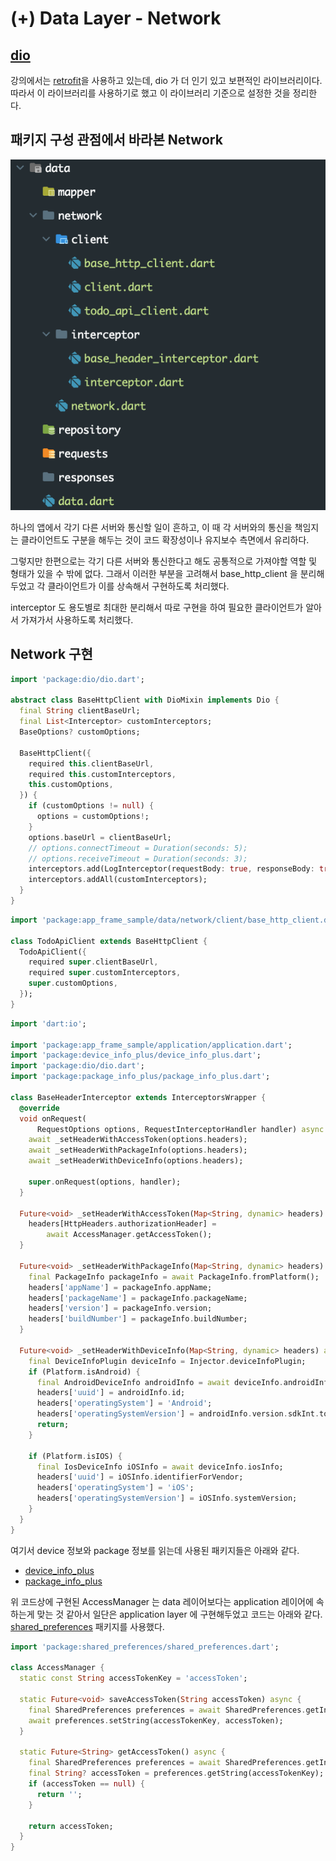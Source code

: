 # (+) Data Layer - Network

## [dio](https://pub.dev/packages/dio)

강의에서는 [retrofit](https://pub.dev/packages/retrofit)을 사용하고 있는데, dio 가 더 인기 있고 보편적인 라이브러리이다. 따라서 이 라이브러리를 사용하기로 했고 이 라이브러리 기준으로 설정한 것을 정리한다.

## 패키지 구성 관점에서 바라본 Network

![](<../../../.gitbook/assets/image (28) (1).png>)

하나의 앱에서 각기 다른 서버와 통신할 일이 흔하고, 이 때 각 서버와의 통신을 책임지는 클라이언트도 구분을 해두는 것이 코드 확장성이나 유지보수 측면에서 유리하다.

그렇지만 한편으로는 각기 다른 서버와 통신한다고 해도 공통적으로 가져야할 역할 및 형태가 있을 수 밖에 없다. 그래서 이러한 부분을 고려해서 base\_http\_client 을 분리해두었고 각 클라이언트가 이를 상속해서 구현하도록 처리했다.

interceptor 도 용도별로 최대한 분리해서 따로 구현을 하여 필요한 클라이언트가 알아서 가져가서 사용하도록 처리했다.

## Network 구현

```dart
import 'package:dio/dio.dart';

abstract class BaseHttpClient with DioMixin implements Dio {
  final String clientBaseUrl;
  final List<Interceptor> customInterceptors;
  BaseOptions? customOptions;

  BaseHttpClient({
    required this.clientBaseUrl,
    required this.customInterceptors,
    this.customOptions,
  }) {
    if (customOptions != null) {
      options = customOptions!;
    }
    options.baseUrl = clientBaseUrl;
    // options.connectTimeout = Duration(seconds: 5);
    // options.receiveTimeout = Duration(seconds: 3);
    interceptors.add(LogInterceptor(requestBody: true, responseBody: true));
    interceptors.addAll(customInterceptors);
  }
}
```

```dart
import 'package:app_frame_sample/data/network/client/base_http_client.dart';

class TodoApiClient extends BaseHttpClient {
  TodoApiClient({
    required super.clientBaseUrl,
    required super.customInterceptors,
    super.customOptions,
  });
}
```

```dart
import 'dart:io';

import 'package:app_frame_sample/application/application.dart';
import 'package:device_info_plus/device_info_plus.dart';
import 'package:dio/dio.dart';
import 'package:package_info_plus/package_info_plus.dart';

class BaseHeaderInterceptor extends InterceptorsWrapper {
  @override
  void onRequest(
      RequestOptions options, RequestInterceptorHandler handler) async {
    await _setHeaderWithAccessToken(options.headers);
    await _setHeaderWithPackageInfo(options.headers);
    await _setHeaderWithDeviceInfo(options.headers);

    super.onRequest(options, handler);
  }

  Future<void> _setHeaderWithAccessToken(Map<String, dynamic> headers) async {
    headers[HttpHeaders.authorizationHeader] =
        await AccessManager.getAccessToken();
  }

  Future<void> _setHeaderWithPackageInfo(Map<String, dynamic> headers) async {
    final PackageInfo packageInfo = await PackageInfo.fromPlatform();
    headers['appName'] = packageInfo.appName;
    headers['packageName'] = packageInfo.packageName;
    headers['version'] = packageInfo.version;
    headers['buildNumber'] = packageInfo.buildNumber;
  }

  Future<void> _setHeaderWithDeviceInfo(Map<String, dynamic> headers) async {
    final DeviceInfoPlugin deviceInfo = Injector.deviceInfoPlugin;
    if (Platform.isAndroid) {
      final AndroidDeviceInfo androidInfo = await deviceInfo.androidInfo;
      headers['uuid'] = androidInfo.id;
      headers['operatingSystem'] = 'Android';
      headers['operatingSystemVersion'] = androidInfo.version.sdkInt.toString();
      return;
    }

    if (Platform.isIOS) {
      final IosDeviceInfo iOSInfo = await deviceInfo.iosInfo;
      headers['uuid'] = iOSInfo.identifierForVendor;
      headers['operatingSystem'] = 'iOS';
      headers['operatingSystemVersion'] = iOSInfo.systemVersion;
    }
  }
}
```

여기서 device 정보와 package 정보를 읽는데 사용된 패키지들은 아래와 같다.

* [device\_info\_plus](https://pub.dev/packages/device\_info\_plus)
* [package\_info\_plus](https://pub.dev/packages/package\_info\_plus)

위 코드상에 구현된 AccessManager 는 data 레이어보다는 application 레이어에 속하는게 맞는 것 같아서 일단은 application layer 에 구현해두었고 코드는 아래와 같다. [shared\_preferences](https://pub.dev/packages/shared\_preferences) 패키지를 사용했다.

```dart
import 'package:shared_preferences/shared_preferences.dart';

class AccessManager {
  static const String accessTokenKey = 'accessToken';

  static Future<void> saveAccessToken(String accessToken) async {
    final SharedPreferences preferences = await SharedPreferences.getInstance();
    await preferences.setString(accessTokenKey, accessToken);
  }

  static Future<String> getAccessToken() async {
    final SharedPreferences preferences = await SharedPreferences.getInstance();
    final String? accessToken = preferences.getString(accessTokenKey);
    if (accessToken == null) {
      return '';
    }
    
    return accessToken;
  }
}
```
